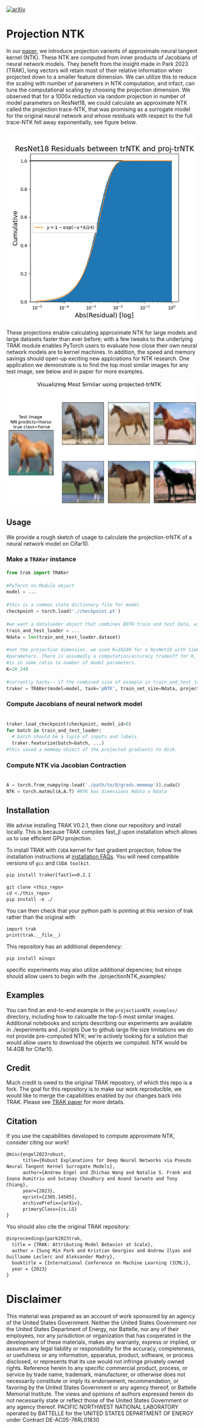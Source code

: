 [![arXiv](https://img.shields.io/badge/arXiv-2305.14585-b31b1b.svg?style=flat-square)](https://arxiv.org/abs/2305.14585)

# Projection NTK

In our [paper](https://arxiv.org/abs/2305.14585), we introduce projection varients of approximate neural tangent kernel (NTK).
These NTK are computed from inner products of Jacobians of neural network models. They benefit from the insight made in Park 2023 (TRAK), long vectors will retain most of their relative information when projected down to a smaller feature dimension. We can utilize this to reduce the scaling with number of parameters in NTK computation, and infact, can tune the computational scaling by choosing the projection dimension. We observed that for a 1000x reduction via random projection in number of model parameters on ResNet18, we could calculate an approximate NTK called the projection trace-NTK, that was promising as a surrogate model for the original neural network and whose residuals with respect to the full trace-NTK fell away exponentially, see figure below.

![Residuals figure](./TRAKdocs/assets/ResNet18_residuals.png)

These projections enable calculating approximate NTK for large models and large datasets
faster than ever before; with a few tweaks to the underlying TRAK module enables PyTorch users to 
evaluate how close their own neural network models are to kernel machines. In addition, the speed and memory
savings should open-up exciting new applciations for NTK research. One application we demonstrate is to find
the top most similar images for any test image, see below and in paper for more examples.

![Most Similar figure](./TRAKdocs/assets/5mostsimilar.png)

## Usage

We provide a rough sketch of usage to calculate the projection-trNTK of a neural network model on Cifar10.

### Make a `TRAKer` instance

```python
from trak import TRAKer

#PyTorch nn.Module object
model = ...

#this is a common state dictionary file for model
checkpoint = torch.load('./checkpoint.pt') 

#we want a dataloader object that combines BOTH train and test data, with shuffle=False
train_and_test_loader = ...
Ndata = len(train_and_test_loader.dataset)

#set the projection dimension. we used K=10240 for a ResNet18 with 11e6 model
#parameters. There is assumedly a computation/accuracy tradeoff for K, that probably
#is in some ratio to number of model parameters. 
K=10_240

#currently hacky-- if the combined size of example in train_and_test_loader = ABC then:
traker = TRAKer(model=model, task='pNTK', train_set_size=Ndata, projection_dim=K)
```

### Compute Jacobians of neural network model

```python

traker.load_checkpoint(checkpoint, model_id=0)
for batch in train_and_test_loader:
  # batch should be a tuple of inputs and labels
  traker.featurize(batch=batch, ...)
#this saved a memmap object of the projected gradients to disk.
```

### Compute NTK via Jacobian Contraction

```python

A = torch.from_numpy(np.load('./path/to/0/grads.memmap')).cuda()
NTK = torch.matmul(A,A.T) #NTK has dimensions Ndata x Ndata
```

## Installation

We advise installing TRAK V0.2.1, then clone our repository and install locally. This is because TRAK
compiles fast_jl upon installation which allows us to use efficient GPU projection.

To install TRAK with `CUDA` kernel for fast gradient projection, follow the installation instructions at
[installation FAQs](https://trak.readthedocs.io/en/latest/install.html). You will need compatible versions
of `gcc` and `CUDA toolkit`. 

```
pip install traker[fast]==0.2.1

git clone <this_repo>
cd <./this_repo>
pip install -e ./
```
You can then check that your python path is pointing at this version of trak rather than the original with
```
import trak
print(trak.__file__)
```
This repository has an additional dependency:
```
pip install einops
```
specific experiments may also utilize additional depencies; but einops should allow users to begin with the ./projectionNTK_examples/

## Examples
You can find an end-to-end example in the `projectionNTK_examples/` directory, including how to calcualte the top-5 most similar images.
Additional notebooks and scripts describing our experiments are available in ./experiments and ./scripts
Due to github large file size limitations we do not provide pre-computed NTK; we're actively looking for a solution that would allow
users to download the objects we computed. NTK would be 14.4GB for Cifar10.

## Credit
Much credit is owed to the original TRAK repostory, of which this repo is a fork. The goal for this repository is to make our work reproducible, we would like to merge the capabilities enabled by our changes back into TRAK. Please see [TRAK paper](https://arxiv.org/abs/2303.14186) for more details. 

## Citation
If you use the capabilities developed to compute approximate NTK, consider citing our work!
```
@misc{engel2023robust,
      title={Robust Explanations for Deep Neural Networks via Pseudo Neural Tangent Kernel Surrogate Models}, 
      author={Andrew Engel and Zhichao Wang and Natalie S. Frank and Ioana Dumitriu and Sutanay Choudhury and Anand Sarwate and Tony Chiang},
      year={2023},
      eprint={2305.14585},
      archivePrefix={arXiv},
      primaryClass={cs.LG}
}
```
You should also cite the original TRAK repository:
```
@inproceedings{park2023trak,
  title = {TRAK: Attributing Model Behavior at Scale},
  author = {Sung Min Park and Kristian Georgiev and Andrew Ilyas and Guillaume Leclerc and Aleksander Madry},
  booktitle = {International Conference on Machine Learning (ICML)},
  year = {2023}
}
```

# Disclaimer

This material was prepared as an account of work sponsored by an agency of the United States Government.  Neither the United States Government nor the United States Department of Energy, nor Battelle, nor any of their employees, nor any jurisdiction or organization that has cooperated in the development of these materials, makes any warranty, express or implied, or assumes any legal liability or responsibility for the accuracy, completeness, or usefulness or any information, apparatus, product, software, or process disclosed, or represents that its use would not infringe privately owned rights. Reference herein to any specific commercial product, process, or service by trade name, trademark, manufacturer, or otherwise does not necessarily constitute or imply its endorsement, recommendation, or favoring by the United States Government or any agency thereof, or Battelle Memorial Institute. The views and opinions of authors expressed herein do not necessarily state or reflect those of the United States Government or any agency thereof. PACIFIC NORTHWEST NATIONAL LABORATORY operated by BATTELLE for the UNITED STATES DEPARTMENT OF ENERGY under Contract DE-AC05-76RL01830

